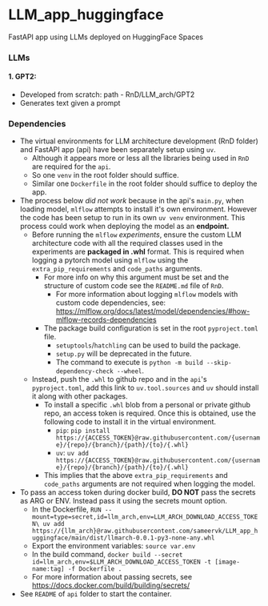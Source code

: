 # LLM_app_huggingface
FastAPI app using LLMs deployed on HuggingFace Spaces


### LLMs

#### 1. GPT2:
   * Developed from scratch: path - RnD/LLM_arch/GPT2
   * Generates text given a prompt 


### Dependencies

* The virtual environments for LLM architecture development (RnD folder) and FastAPI app (api) have been separately setup using `uv`.
  * Although it appears more or less all the libraries being used in `RnD` are required for the `api`.
  * So one `venv` in the root folder should suffice.
  * Similar one `Dockerfile` in the root folder should suffice to deploy the app.
* The process below *did not work* because in the api's `main.py`, when loading model, `mlflow` attempts to install it's own environment. However the code has been setup to run in its own `uv venv` environment. This process could work when deploying the model as an **endpoint.**
  * Before running the `mlflow` *experiments*, ensure the custom LLM architecture code with all the required classes used in the experiments are **packaged in .whl** format. This is required when logging a pytorch model using `mlflow` using the `extra_pip_requirements` and `code_paths` arguments.
    * For more info on why this argument must be set and the structure of custom code see the `README.md` file of `RnD`.
      *  For more information about logging `mlflow` models with custom code dependencies, see: https://mlflow.org/docs/latest/model/dependencies/#how-mlflow-records-dependencies
    * The package build configuration is set in the root `pyproject.toml` file. 
      * `setuptools`/`hatchling` can be used to build the package.
      * `setup.py` will be deprecated in the future.
      * The command to execute is `python -m build --skip-dependency-check --wheel`.
  * Instead, push the `.whl` to github repo and in the `api`'s `pyproject.toml`, add this link to `uv.tool.sources` and `uv` should install it along with other packages.
    * To install a specific `.whl` blob from a personal or private github repo, an access token is required. Once this is obtained, use the following code to install it in the virtual environment.
      * `pip`: `pip install https://{ACCESS_TOKEN}@raw.githubusercontent.com/{username}/{repo}/{branch}/{path}/{to}/{.whl}`
      * `uv`: `uv add https://{ACCESS_TOKEN}@raw.githubusercontent.com/{username}/{repo}/{branch}/{path}/{to}/{.whl}`
    * This implies that the above `extra_pip_requirements` and `code_paths` arguments are not required when logging the model.
* To pass an access token during docker build, **DO NOT** pass the secrets as ARG or ENV. Instead pass it using the secrets mount option.
  * In the Dockerfile, `RUN --mount=type=secret,id=llm_arch,env=LLM_ARCH_DOWNLOAD_ACCESS_TOKEN\
    uv add https://{llm_arch}@raw.githubusercontent.com/sameervk/LLM_app_huggingface/main/dist/llmarch-0.0.1-py3-none-any.whl`
  * Export the environment variables: `source var.env`
  * In the build command, `docker build --secret id=llm_arch,env=$LLM_ARCH_DOWNLOAD_ACCESS_TOKEN -t [image-name:tag] -f Dockerfile . `
  * For more information about passing secrets, see https://docs.docker.com/build/building/secrets/
* See `README` of `api` folder to start the container.